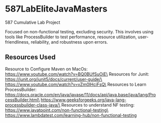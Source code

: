 # 587LabEliteJavaMasters
587 Cumulative Lab Project

Focused on non-functional testing, excluding security. This involves using tools like ProcessBuilder to test performance, resource utilization, user-friendliness, reliability, and robustness upon errors.
## Resources Used
Resource to Configure Maven on MacOs:\
  https://www.youtube.com/watch?v=BQ0BUfSuOiE\
Resources for Junit:\
  https://junit.org/junit5/docs/current/user-guide/\
  https://www.youtube.com/watch?v=vZm0lHciFsQ\
Resources to Learn ProcessBuilder:\
  https://docs.oracle.com/en/java/javase/11/docs/api/java.base/java/lang/ProcessBuilder.html\
  https://www.geeksforgeeks.org/java-lang-processbuilder-class-java/\
Resources to understand NF testing:\
  https://www.javatpoint.com/non-functional-testing\
  https://www.lambdatest.com/learning-hub/non-functional-testing
